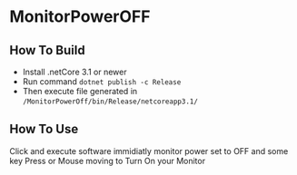# MonitorPowerOFF

## How To Build
- Install .netCore 3.1 or newer
- Run command ` dotnet publish -c Release `
- Then execute file generated in ` /MonitorPowerOff/bin/Release/netcoreapp3.1/ `

## How To Use
Click and execute software immidiatly monitor power set to OFF and some key Press or Mouse moving to Turn On your Monitor